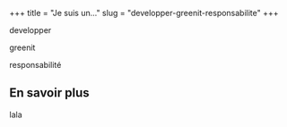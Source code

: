 +++
title = "Je suis un..."
slug = "developper-greenit-responsabilite"
+++


developper

greenit

responsabilité

## En savoir plus

lala
